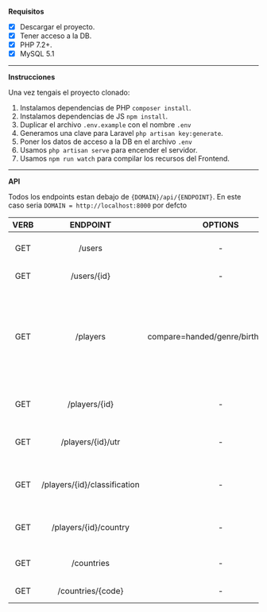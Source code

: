 **Requisitos**
- [x] Descargar el proyecto.
- [x] Tener acceso a la DB.
- [x] PHP 7.2+.
- [x] MySQL 5.1
***
**Instrucciones**

Una vez tengais el proyecto clonado:
1. Instalamos dependencias de PHP `composer install`.
1. Instalamos dependencias de JS `npm install`.
1. Duplicar el archivo `.env.example` con el nombre `.env`
1. Generamos una clave para Laravel `php artisan key:generate`.
1. Poner los datos de acceso a la DB en el archivo `.env`
1. Usamos `php artisan serve` para encender el servidor.
1. Usamos `npm run watch` para compilar los recursos del Frontend.

***
**API**

Todos los endpoints estan debajo de `{DOMAIN}/api/{ENDPOINT}`. En este caso seria `DOMAIN = http://localhost:8000` por defcto 
 
**VERB**|**ENDPOINT**|**OPTIONS**|**DESCRIPTION**
:-----:|:-----:|:-----:|:-----:
GET|/users|-|Devuelve todos los usuarios.
GET|/users/{id}|-|Devuelve un usuario.
 | | | 
GET|/players|compare=handed/genre/birthdate/void|Te da los datos de todos los jugadores o puede utilizarse para comparar stats entre jugadores.
GET|/players/{id}|-|Devuelve los datos de un jugador en concreto.
GET|/players/{id}/utr|-|Devuelve el utr de un jugador.
GET|/players/{id}/classification|-|Devuelve los datos de la tabla classification de un jugador.
GET|/players/{id}/country|-|Devuelve la nacion de un jugador.
 | | | 
GET|/countries|-|Devuelve todas las naciones.
GET|/countries/{code}|-|Devuelve una nación.
